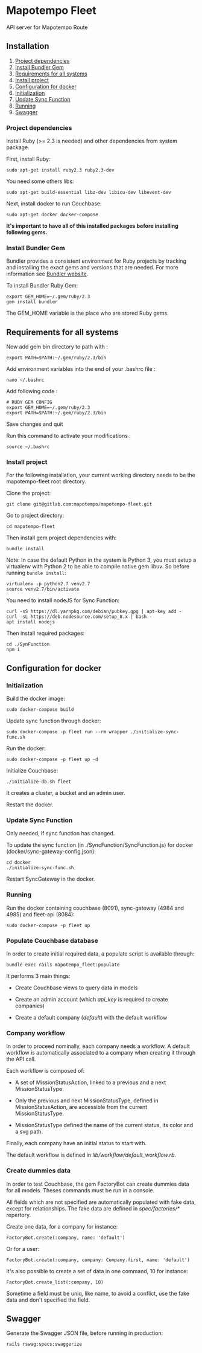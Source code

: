 Mapotempo Fleet
===============
API server for Mapotempo Route

## Installation

1. [Project dependencies](#project-dependencies)
2. [Install Bundler Gem](#install-bundler-gem)
3. [Requirements for all systems](#requirements-for-all-systems)
4. [Install project](#install-project)
5. [Configuration for docker](#configuration)
7. [Initialization](#initialization)
7. [Update Sync Function](#update-sync-function)
8. [Running](#running)
8. [Swagger](#swagger)

### Project dependencies

Install Ruby (>= 2.3 is needed) and other dependencies from system package.

First, install Ruby:

    sudo apt-get install ruby2.3 ruby2.3-dev

You need some others libs:

    sudo apt-get build-essential libz-dev libicu-dev libevent-dev

Next, install docker to run Couchbase:

    sudo apt-get docker docker-compose

__It's important to have all of this installed packages before installing following gems.__

### Install Bundler Gem

Bundler provides a consistent environment for Ruby projects by tracking and installing the exact gems and versions that are needed.
For more information see [Bundler website](http://bundler.io).

To install Bundler Ruby Gem:

    export GEM_HOME=~/.gem/ruby/2.3
    gem install bundler

The GEM_HOME variable is the place who are stored Ruby gems.

## Requirements for all systems

Now add gem bin directory to path with :

    export PATH=$PATH:~/.gem/ruby/2.3/bin

Add environment variables into the end of your .bashrc file :

    nano ~/.bashrc

Add following code :

    # RUBY GEM CONFIG
    export GEM_HOME=~/.gem/ruby/2.3
    export PATH=$PATH:~/.gem/ruby/2.3/bin

Save changes and quit

Run this command to activate your modifications :

    source ~/.bashrc

### Install project

For the following installation, your current working directory needs to be the mapotempo-fleet root directory.

Clone the project:

    git clone git@gitlab.com:mapotempo/mapotempo-fleet.git

Go to project directory:

    cd mapotempo-fleet

Then install gem project dependencies with:

    bundle install

Note: In case the default Python in the system is Python 3, you must setup a virtualenv with Python 2 to be able to compile native gem libuv. So before running `bundle install`:

    virtualenv -p python2.7 venv2.7
    source venv2.7/bin/activate

You need to install nodeJS for Sync Function:

    curl -sS https://dl.yarnpkg.com/debian/pubkey.gpg | apt-key add -
    curl -sL https://deb.nodesource.com/setup_8.x | bash -
    apt install nodejs

Then install required packages:

    cd ./SynFunction
    npm i

## Configuration for docker

### Initialization

Build the docker image:

    sudo docker-compose build

Update sync function through docker:

    sudo docker-compose -p fleet run --rm wrapper ./initialize-sync-func.sh

Run the docker:

    sudo docker-compose -p fleet up -d

Initialize Couchbase:

    ./initialize-db.sh fleet

It creates a cluster, a bucket and an admin user.

Restart the docker.

### Update Sync Function

Only needed, if sync function has changed.

To update the sync function (in ./SyncFunction/SyncFunction.js) for docker (docker/sync-gateway-config.json):

    cd docker
    ./initialize-sync-func.sh

Restart SyncGateway in the docker.

### Running

Run the docker containing couchbase (8091), sync-gateway (4984 and 4985) and fleet-api (8084): 

    sudo docker-compose -p fleet up

### Populate Couchbase database

In order to create initial required data, a populate script is available through:

    bundle exec rails mapotempo_fleet:populate
    
It performs 3 main things:

- Create Couchbase views to query data in models

- Create an admin account (which _api_key_ is required to create companies)

- Create a default company (_default_) with the default workflow

### Company workflow

In order to proceed nominally, each company needs a workflow. A default workflow is automatically associated to a company when creating it through the API call.

Each workflow is composed of:

- A set of MissionStatusAction, linked to a previous and a next MissionStatusType.

- Only the previous and next MissionStatusType, defined in MissionStatusAction, are accessible from the current MissionStatusType.

- MissionStatusType defined the name of the current status, its color and a svg path.

Finally, each company have an initial status to start with.

The default workflow is defined in _lib/workflow/default_workflow.rb_.

### Create dummies data

In order to test Couchbase, the gem FactoryBot can create dummies data for all models. Theses commands must be run in a console.

All fields which are not specified are automatically populated with fake data, except for relationships. The fake data are defined in _spec/factories/*_ repertory.

Create one data, for a company for instance:

    FactoryBot.create(:company, name: 'default')

Or for a user:

    FactoryBot.create(:company, company: Company.first, name: 'default')

It's also possible to create a set of data in one command, 10 for instance:

    FactoryBot.create_list(:company, 10)
    
Sometime a field must be uniq, like name, to avoid a conflict, use the fake data and don't specified the field.

## Swagger

Generate the Swagger JSON file, before running in production:

    rails rswag:specs:swaggerize
